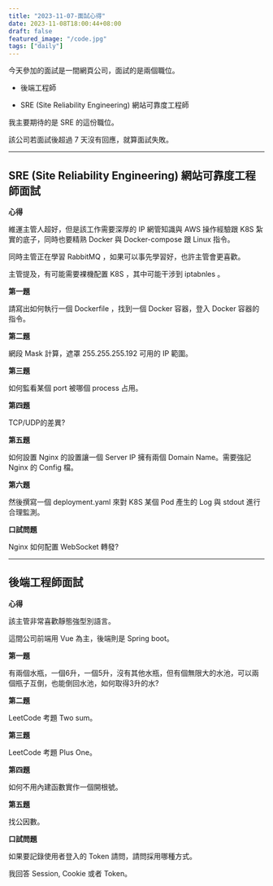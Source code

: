 ```yaml
---
title: "2023-11-07-面試心得"
date: 2023-11-08T18:00:44+08:00
draft: false
featured_image: "/code.jpg"
tags: ["daily"]
---
```


今天參加的面試是一間網頁公司，面試的是兩個職位。

* 後端工程師

* SRE (Site Reliability Engineering) 網站可靠度工程師

我主要期待的是 SRE 的這份職位。

該公司若面試後超過 7 天沒有回應，就算面試失敗。

---

## SRE (Site Reliability Engineering) 網站可靠度工程師面試

**心得**

維運主管人超好，但是該工作需要深厚的 IP 網管知識與 AWS 操作經驗跟  K8S 紮實的底子，同時也要精熟 Docker 與 Docker-compose 跟 Linux 指令。

同時主管正在學習  RabbitMQ ，如果可以事先學習好，也許主管會更喜歡。

主管提及，有可能需要裸機配置 K8S ，其中可能干涉到 iptabnles 。

**第一題**

請寫出如何執行一個 Dockerfile ，找到一個 Docker 容器，登入 Docker 容器的指令。

**第二題**

網段 Mask 計算，遮罩 255.255.255.192 可用的 IP 範圍。

**第三題**

如何監看某個 port 被哪個 process 占用。

**第四題**

TCP/UDP的差異?

**第五題**

如何設置 Nginx 的設置讓一個 Server IP 擁有兩個 Domain Name。需要強記 Nginx 的 Config 檔。

**第六題**

然後撰寫一個 deployment.yaml 來對 K8S 某個 Pod 產生的 Log 與 stdout 進行合理監測。

**口試問題**

Nginx 如何配置 WebSocket 轉發?

---

## 後端工程師面試

**心得**

該主管非常喜歡靜態強型別語言。

這間公司前端用 Vue 為主，後端則是 Spring boot。

**第一題**

有兩個水瓶，一個6升，一個5升，沒有其他水瓶，但有個無限大的水池，可以兩個瓶子互倒，也能倒回水池，如何取得3升的水?

**第二題**

LeetCode  考題 Two sum。

**第三題**

LeetCode  考題 Plus One。

**第四題**

如何不用內建函數實作一個開根號。

**第五題**

找公因數。

**口試問題**

如果要記錄使用者登入的 Token 請問，請問採用哪種方式。

我回答 Session, Cookie 或者 Token。